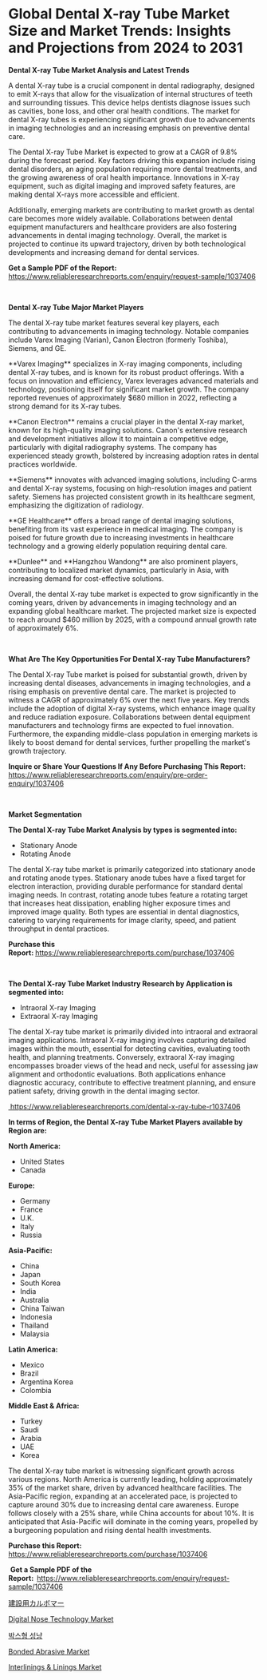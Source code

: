 <p><h1>Global Dental X-ray Tube Market Size and Market Trends: Insights and Projections from 2024 to 2031</h1></p><p><strong>Dental X-ray Tube Market Analysis and Latest Trends</strong></p>
<p><p>A dental X-ray tube is a crucial component in dental radiography, designed to emit X-rays that allow for the visualization of internal structures of teeth and surrounding tissues. This device helps dentists diagnose issues such as cavities, bone loss, and other oral health conditions. The market for dental X-ray tubes is experiencing significant growth due to advancements in imaging technologies and an increasing emphasis on preventive dental care.</p><p>The Dental X-ray Tube Market is expected to grow at a CAGR of 9.8% during the forecast period. Key factors driving this expansion include rising dental disorders, an aging population requiring more dental treatments, and the growing awareness of oral health importance. Innovations in X-ray equipment, such as digital imaging and improved safety features, are making dental X-rays more accessible and efficient.</p><p>Additionally, emerging markets are contributing to market growth as dental care becomes more widely available. Collaborations between dental equipment manufacturers and healthcare providers are also fostering advancements in dental imaging technology. Overall, the market is projected to continue its upward trajectory, driven by both technological developments and increasing demand for dental services.</p></p>
<p><strong>Get a Sample PDF of the Report:&nbsp;</strong> <a href="https://www.reliableresearchreports.com/enquiry/request-sample/1037406">https://www.reliableresearchreports.com/enquiry/request-sample/1037406</a></p>
<p>&nbsp;</p>
<p><strong>Dental X-ray Tube Major Market Players</strong></p>
<p><p>The dental X-ray tube market features several key players, each contributing to advancements in imaging technology. Notable companies include Varex Imaging (Varian), Canon Electron (formerly Toshiba), Siemens, and GE. </p><p>**Varex Imaging** specializes in X-ray imaging components, including dental X-ray tubes, and is known for its robust product offerings. With a focus on innovation and efficiency, Varex leverages advanced materials and technology, positioning itself for significant market growth. The company reported revenues of approximately $680 million in 2022, reflecting a strong demand for its X-ray tubes.</p><p>**Canon Electron** remains a crucial player in the dental X-ray market, known for its high-quality imaging solutions. Canon's extensive research and development initiatives allow it to maintain a competitive edge, particularly with digital radiography systems. The company has experienced steady growth, bolstered by increasing adoption rates in dental practices worldwide.</p><p>**Siemens** innovates with advanced imaging solutions, including C-arms and dental X-ray systems, focusing on high-resolution images and patient safety. Siemens has projected consistent growth in its healthcare segment, emphasizing the digitization of radiology. </p><p>**GE Healthcare** offers a broad range of dental imaging solutions, benefiting from its vast experience in medical imaging. The company is poised for future growth due to increasing investments in healthcare technology and a growing elderly population requiring dental care.</p><p>**Dunlee** and **Hangzhou Wandong** are also prominent players, contributing to localized market dynamics, particularly in Asia, with increasing demand for cost-effective solutions.</p><p>Overall, the dental X-ray tube market is expected to grow significantly in the coming years, driven by advancements in imaging technology and an expanding global healthcare market. The projected market size is expected to reach around $460 million by 2025, with a compound annual growth rate of approximately 6%.</p></p>
<p>&nbsp;</p>
<p><strong>What Are The Key Opportunities For Dental X-ray Tube Manufacturers?</strong></p>
<p><p>The Dental X-ray Tube market is poised for substantial growth, driven by increasing dental diseases, advancements in imaging technologies, and a rising emphasis on preventive dental care. The market is projected to witness a CAGR of approximately 6% over the next five years. Key trends include the adoption of digital X-ray systems, which enhance image quality and reduce radiation exposure. Collaborations between dental equipment manufacturers and technology firms are expected to fuel innovation. Furthermore, the expanding middle-class population in emerging markets is likely to boost demand for dental services, further propelling the market's growth trajectory.</p></p>
<p><strong>Inquire or Share Your Questions If Any Before Purchasing This Report:</strong> <a href="https://www.reliableresearchreports.com/enquiry/pre-order-enquiry/1037406">https://www.reliableresearchreports.com/enquiry/pre-order-enquiry/1037406</a></p>
<p>&nbsp;</p>
<p><strong>Market Segmentation</strong></p>
<p><strong>The Dental X-ray Tube Market Analysis by types is segmented into:</strong></p>
<p><ul><li>Stationary Anode</li><li>Rotating Anode</li></ul></p>
<p><p>The dental X-ray tube market is primarily categorized into stationary anode and rotating anode types. Stationary anode tubes have a fixed target for electron interaction, providing durable performance for standard dental imaging needs. In contrast, rotating anode tubes feature a rotating target that increases heat dissipation, enabling higher exposure times and improved image quality. Both types are essential in dental diagnostics, catering to varying requirements for image clarity, speed, and patient throughput in dental practices.</p></p>
<p><strong>Purchase this Report:&nbsp;</strong><a href="https://www.reliableresearchreports.com/purchase/1037406">https://www.reliableresearchreports.com/purchase/1037406</a></p>
<p>&nbsp;</p>
<p><strong>The Dental X-ray Tube Market Industry Research by Application is segmented into:</strong></p>
<p><ul><li>Intraoral X-ray Imaging</li><li>Extraoral X-ray Imaging</li></ul></p>
<p><p>The dental X-ray tube market is primarily divided into intraoral and extraoral imaging applications. Intraoral X-ray imaging involves capturing detailed images within the mouth, essential for detecting cavities, evaluating tooth health, and planning treatments. Conversely, extraoral X-ray imaging encompasses broader views of the head and neck, useful for assessing jaw alignment and orthodontic evaluations. Both applications enhance diagnostic accuracy, contribute to effective treatment planning, and ensure patient safety, driving growth in the dental imaging sector.</p></p>
<p><a href="https://www.reliableresearchreports.com/dental-x-ray-tube-r1037406">&nbsp;https://www.reliableresearchreports.com/dental-x-ray-tube-r1037406</a></p>
<p><strong>In terms of Region, the Dental X-ray Tube Market Players available by Region are:</strong></p>
<p>
    <p> <strong> North America: </strong>
        <ul>
            <li>United States</li>
            <li>Canada</li>
        </ul>
        </p> 
    <p> <strong> Europe: </strong>
        <ul>
            <li>Germany</li>
            <li>France</li>
            <li>U.K.</li>
            <li>Italy</li>
            <li>Russia</li>
        </ul>
        </p> 
    <p> <strong> Asia-Pacific: </strong>
        <ul>
            <li>China</li>
            <li>Japan</li>
            <li>South Korea</li>
            <li>India</li>
            <li>Australia</li>
            <li>China Taiwan</li>
            <li>Indonesia</li>
            <li>Thailand</li>
            <li>Malaysia</li>
        </ul>
        </p> 
    <p> <strong> Latin America: </strong>
        <ul>
            <li>Mexico</li>
            <li>Brazil</li>
            <li>Argentina Korea</li>
            <li>Colombia</li>
        </ul>
        </p> 
    <p> <strong> Middle East & Africa: </strong>
        <ul>
            <li>Turkey</li>
            <li>Saudi</li>
            <li>Arabia</li>
            <li>UAE</li>
            <li>Korea</li>
        </ul>
    </p>
    </p>
<p><p>The dental X-ray tube market is witnessing significant growth across various regions. North America is currently leading, holding approximately 35% of the market share, driven by advanced healthcare facilities. The Asia-Pacific region, expanding at an accelerated pace, is projected to capture around 30% due to increasing dental care awareness. Europe follows closely with a 25% share, while China accounts for about 10%. It is anticipated that Asia-Pacific will dominate in the coming years, propelled by a burgeoning population and rising dental health investments.</p></p>
<p><strong>Purchase this Report: </strong><a href="https://www.reliableresearchreports.com/purchase/1037406">https://www.reliableresearchreports.com/purchase/1037406</a></p>
<p>&nbsp;<strong>Get a Sample PDF of the Report:&nbsp;&nbsp;</strong><a href="https://www.reliableresearchreports.com/enquiry/request-sample/1037406">https://www.reliableresearchreports.com/enquiry/request-sample/1037406</a></p>
<p><strong></strong></p>
<p><p><a href="https://medium.com/@tubbs463/carbomer-for-construction-market-%E3%81%AE%E3%82%B0%E3%83%AD%E3%83%BC%E3%83%90%E3%83%AB%E5%B8%82%E5%A0%B4%E6%A6%82%E8%A6%81%E3%81%AF-%E4%B8%96%E7%95%8C%E3%81%8A%E3%82%88%E3%81%B3%E4%B8%BB%E8%A6%81%E5%B8%82%E5%A0%B4%E3%81%AB%E3%81%8A%E3%81%91%E3%82%8B%E6%A5%AD%E7%95%8C%E3%81%AB%E5%BD%B1%E9%9F%BF%E3%82%92%E4%B8%8E%E3%81%88%E3%82%8B%E4%B8%BB%E8%A6%81%E3%81%AA%E3%83%88%E3%83%AC%E3%83%B3%E3%83%89%E3%81%AB%E3%81%A4%E3%81%84%E3%81%A6-%E7%8B%AC%E8%87%AA%E3%81%AE%E8%A6%96%E7%82%B9%E3%82%92%E6%8F%90%E4%BE%9B%E3%81%97%E3%81%BE%E3%81%99-0038dc6d8687">建設用カルボマー</a></p><p><a href="https://medium.com/@priscillaalexist478/the-digital-nose-technology-market-prioritizes-cost-control-and-efficiency-enhancement-7f9491e39814">Digital Nose Technology Market</a></p><p><a href="https://medium.com/@juliobeyter8767567/boxed-matches-market-%EC%9D%98-%EA%B8%80%EB%A1%9C%EB%B2%8C-%EC%8B%9C%EC%9E%A5-%EA%B0%9C%EC%9A%94%EB%8A%94-%EC%A0%84-%EC%84%B8%EA%B3%84-%EB%B0%8F-%EC%A3%BC%EC%9A%94-%EC%8B%9C%EC%9E%A5%EC%9D%98-%EC%82%B0%EC%97%85%EC%97%90-%EC%98%81%ED%96%A5%EC%9D%84-%EB%AF%B8%EC%B9%98%EB%8A%94-%EC%A3%BC%EC%9A%94-%ED%8A%B8%EB%A0%8C%EB%93%9C%EC%97%90-%EB%8C%80%ED%95%9C-%EB%8F%85%ED%8A%B9%ED%95%9C-%EA%B4%80%EC%A0%90%EC%9D%84-%EC%A0%9C%EA%B3%B5%ED%95%A9%EB%8B%88%EB%8B%A4-5a9a6027796c">박스형 성냥</a></p><p><a href="https://github.com/GraceTurner587/Market-Research-Report-List-1/blob/main/bonded-abrasive-market.md">Bonded Abrasive Market</a></p><p><a href="https://issuu.com/reportprime-2/docs/interlinings-linings-market-size-20_7105ca09b7eb8d">Interlinings & Linings Market</a></p></p>